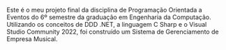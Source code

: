 Este é o meu projeto final da disciplina de Programação Orientada a Eventos do 6º semestre da graduação em Engenharia da Computação. Utilizando os conceitos de DDD .NET, a linguagem C Sharp e o Visual Studio Community 2022, foi construído um Sistema de Gerenciamento de Empresa Musical.
